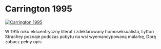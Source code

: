 Carrington 1995 
=============
[![Carrington 1995 ](http://vidos.pl/images/player.gif)](http://vidos.pl/carrington-1995)

 W 1915 roku ekscentryczny literat i zdeklarowany homoseksualista, Lytton Strachey poznaje podczas pobytu na wsi wyemancypowaną malarkę, Dorę zobacz pełny opis

